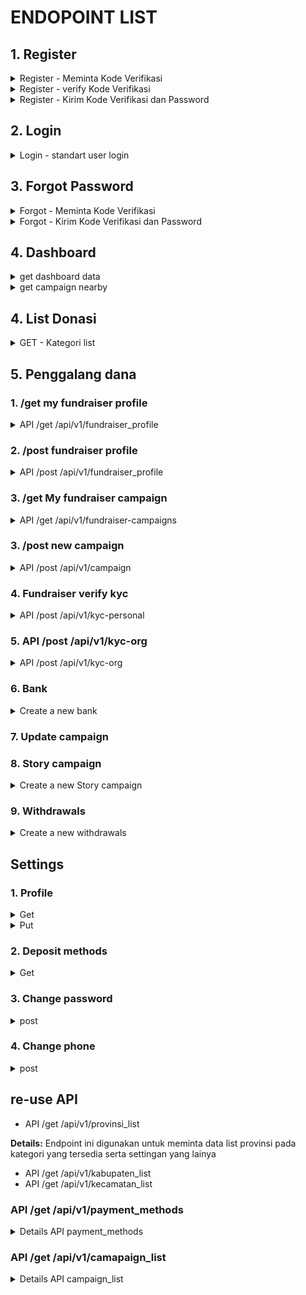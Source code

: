 # ENDOPOINT LIST

## 1. Register

<details>
<summary>Register - Meminta Kode Verifikasi</summary>

Details Register - Meminta Kode Verifikasi <br>
**Endpoint:** POST /api/register/request-verification-code

Endpoint ini digunakan untuk meminta kode verifikasi melalui nomor telepon yang telah diinpost oleh pengguna.

**Request Body:**

```json
{
  "phone_number": "081234567890"
}
```

**Response valid:**

```json
{
  "message": "Verification code has been sent to 081234567890"
}
```

**Response notvalid:**

```json
{
  "error": "Invalid phone number",
  "message": "The provided phone number is not valid."
}
```

  </details>

<details>
<summary>Register - verify Kode Verifikasi</summary>

**Endpoint:** POST /api/register-verify-code

Endpoint ini digunakan untuk memverifikasi kode yang dikirimkan ke nomor HP pengguna selama proses registrasi.

**Request Body:**

```json
{
  "phone_number": "081234567890",
  "verification_code": "123456"
}
```

**Response (Verifikasi Sukses):**

```json
{
  "message": "Verification code is valid"
}
```

**Response (Verifikasi Gagal - Kode Tidak Valid):**

```json
{
  "error": "Invalid code",
  "message": "The provided verification code is not valid."
}
```

  </details>

<details>
<summary>Register - Kirim Kode Verifikasi dan Password</summary>

**Endpoint:** POST /api/register/verify-and-set-password

Endpoint ini digunakan untuk mengirimkan kode verifikasi dan password pengguna untuk menyelesaikan proses registrasi.

**Request Body:**

```json
{
  "phone_number": "081234567890",
  "verification_code": "123456",
  "password": "password123",
}
```

**Response valid:**

```json
{
  "message": "Registration successful",
  "user_id": 1,
  "phone_number": "081234567890",
  "access_token": "eyJhbGciOiJIUzI1NiIsInR5cCI6IkpXVCJ9.eyJ1c2VyX2lkIjoxLCJwaG9uZV9udW1iZXIiOiIwODEyMzQ1Njc4OTAiLCJpYXQiOjE2MzA3MzQ1OTEsImV4cCI6MTYzMDc0NjE5MX0.LicdxVmqpwPxGydzz3oGnAgt5kNR-LNQp-4GH6LAD0I"
}
```

**Response invalid:**

```json
{
  "error": "Invalid password",
  "message": "The password must be at least 8 characters long and contain a combination of letters, numbers, and special characters."
}

```

</details>

## 2. Login

<details>
<summary>Login - standart user login</summary>

**Endpoint:** POST /api/login

Endpoint ini digunakan untuk melakukan proses login pengguna.

**Request Body:**

```json
{
  "phone_number": "081234567890",
  "password": "password123"
}
```

**Response (Login Sukses):**

```json
{
  "message": "Login successful",
  "token": "eyJhbGciOiJIUzI1NiIsInR5cCI6IkpXVCJ9.eyJ1c2VyX2lkIjoxMjM0NTY3ODkwLCJpYXQiOjE2MzE3MzQ3MjN9.6hv9BFmQ9VY_MVr2fnJ78InGutFc4g_7COgV4vT8G6k"
}
```

**Response (Login Gagal - Kombinasi Nomor HP dan Password Salah):**

```json
{
  "error": "Invalid credentials",
  "message": "The provided phone number and password combination is invalid."
}
```

  </details>

## 3. Forgot Password

<details>
<summary>Forgot - Meminta Kode Verifikasi</summary>

**Endpoint:** POST /api/register/request-forgot-code

Endpoint ini digunakan untuk meminta kode verifikasi melalui nomor telepon yang telah diinpost oleh pengguna.

**Request Body:**

```json
{
  "phone_number": "081234567890"
}
```

**Response valid:**

```json
{
  "message": "Verification code has been sent to 081234567890"
}
```

**Response notvalid:**

```json
{
  "error": "Invalid phone number",
  "message": "The provided phone number is not valid pr not registered"
}
```

  </details>
<details>
<summary>Forgot - Kirim Kode Verifikasi dan Password</summary>

**Endpoint:** POST /api/register/forgot-and-set-password

Endpoint ini digunakan untuk mengirimkan kode verifikasi dan password pengguna untuk menyelesaikan proses forgot password.

**Request Body:**

```json
{
  "phone_number": "081234567890",
  "verification_code": "123456",
  "password": "password123",
}
```

**Response valid:**

```json
{
  "message": "Registration successful",
  "user_id": 1,
  "phone_number": "081234567890",
  "access_token": "eyJhbGciOiJIUzI1NiIsInR5cCI6IkpXVCJ9.eyJ1c2VyX2lkIjoxLCJwaG9uZV9udW1iZXIiOiIwODEyMzQ1Njc4OTAiLCJpYXQiOjE2MzA3MzQ1OTEsImV4cCI6MTYzMDc0NjE5MX0.LicdxVmqpwPxGydzz3oGnAgt5kNR-LNQp-4GH6LAD0I"
}
```

**Response invalid:**

```json
{
  "error": "Invalid password",
  "message": "The password must be at least 8 characters long and contain a combination of letters, numbers, and special characters."
}

```

  </details>

## 4. Dashboard

<details>
<summary> get dashboard data</summary>

**Endpoint: GET /dashboard**

**Response:**

```json
{
  "banners": [
    {
      "image": "https://example.com/banner1.jpg",
      "donation_id": 2
    },
    {
      "image": "https://example.com/banner2.jpg",
      "donation_id": 3
    },
    {
      "image": "https://example.com/banner3.jpg",
      "donation_id": 23
    },
    {
      "image": "https://example.com/banner4.jpg",
      "donation_id": 12
    },
    {
      "image": "https://example.com/banner5.jpg",
      "donation_id": 4
    }
  ],
  "statistics": {
    "total_donations": 1500,
    "total_donatur": 500,
    "total_campaigns": 100
  },
  "urgentCampaigns": [
    {
      "title": "Campaign 3",
      "deadline": "2023-06-30",
      "tittle": "Bantu Tetangga, Bantu Saudara",
      "fundraiser_name": "Fundraiser 3",
      "fundraiser_status": "org",
      "fundraiser_id": 3,
      "donation_id": 1,
      "banners":["https://example.com/banner5.jpg","https://example.com/banner5.jpg","https://example.com/banner5.jpg","https://example.com/banner5.jpg"],
      "location":{
          "desa":"nama desa",
          "kecamatan":"nama kecamatan",
          "kota":"nama kota", // kabupaten
          "provinsi":"nama provinsi" // provinsi
      },
      "fundraiser_id": 4,
      "donation_id": 2,
      "total_donation_needed": 20000,
      "total_conation_received": 10000
    },
    {
      "title": "Campaign 4",
      "tittle": "Bantu Tetangga, Bantu Saudara",
      "deadline": "2023-07-10",
      "fundraiser_name": "Fundraiser 4",
      "fundraiser_status": "personal",   
      "banners":["https://example.com/banner5.jpg","https://example.com/banner5.jpg","https://example.com/banner5.jpg","https://example.com/banner5.jpg"],
      "location":{
          "desa":"nama desa",
          "kecamatan":"nama kecamatan",
          "kota":"nama kota", // kabupaten
          "provinsi":"nama provinsi" // provinsi
      },
      "fundraiser_id": 4,
      "donation_id": 2,
      "total_donation_needed": 20000,
      "total_conation_received": 10000
    }
  ],
  "testimonials": [
    {
      "donorName": "Donor 1",
      "donationAmount": 100,
      "comment": "Great campaign!",
      "donation_id":4
    },
    {
      "donorName": "Donor 2",
      "donationAmount": 50,
      "comment": "Happy to contribute!",
      "donation_id": 4
    }
  ],
  "news": [
    {
      "type": "campaign",
      "creator": "Fundraiser 4",
      "tittle": "Update Pendistribusian dana ",
      "content": "Campaign 1 has reached 50% of its donation target.",
      "link_id": 2
    },
    {
      "type": "news",
      "creator": "Admin",
      "tittle": "Bantu Tetangga, Bantu Saudara",
      "content": "dengan berdonasi ke tetangga kita bisa mendapatkan hikmah secara langsung yaitu ..... ",
      "link_id": 323
    }
  ]
}
```

  </details>

<details>
<summary> get campaign nearby</summary>

**Endpoint: POST /campaigns/nearby**

**Request Body:**

</details>

## 4. List Donasi

<details>
<summary>GET - Kategori list</summary>

**Endpoint:** GET /api/v1/category_list

Endpoint ini digunakan untuk meminta list kategori

**Response valid:**

```json
{
  "data": [
    [
      {
        "category": "pendidikan",
        "icon": "example link"
      },
      {
        "category": "social",
        "icon": "example link"
      },
      {
        "category": "agama",
        "icon": "example link"
      },
      {
        "category": "pondok",
        "icon": "example link"
      },
      {
        "category": "tahfidz",
        "icon": "example link"
      },
      {
        "category": "dhuafa",
        "icon": "example link"
      }
    ]
  ]
}
```

</details>

## 5. Penggalang dana

### 1. /get my fundraiser profile

<details>
<summary> API /get /api/v1/fundraiser_profile <br>
 </summary>

Endpoint digunakan untuk mendapatkan detail fundraiser profile details, bank account, social media, visi-misi dll.<br>
**Response valid:**

  ```json
   {
    "fundraiser_profile": {
      "user_id": 123,
      "full_name": "John Doe",
      "profile_picture_url": "https://example.com/profile-picture.jpg",
      "vision_mission": "To help those in need",
      "background": "Experienced fundraiser",
      "is_personal": true,
      "is_org": false,
      "bank_accounts": [
        {
          "payment_method_id": 1,
          "account_number": "1234567890",
          "account_name": "yayasan peduli sesama",
          "is_verified": true,
        },
        {
          "payment_method_id": 2,
          "account_number": "0987654321",
          "account_name": "yayasan peduli sesama",
          "is_verified": false,
        }
      ],
      "contacts": {
        "id": 1,
        "website": "https://example.com",
        "instagram": "example_instagram",
        "youtube": "example_youtube",
        "facebook": "example_facebook",
        "twitter": "example_twitter"
      },
      "kyc_personal": {
        "id_number": "1234567890",
        "address": "123 Main Street, City",
        "photo_id_front": "https://example.com/photo-id-front.jpg",
        "photo_id_back": "https://example.com/photo-id-back.jpg",
        "selfie_photo": "https://example.com/selfie-photo.jpg",
        "verification_status": "success",
      },
      "kyc_org": {
        "full_name": "John Doe",
        "id_number": "1234567890",
        "address": "123 Main Street, City",
        "photo_id_front": "https://example.com/photo-id-front.jpg",
        "photo_id_back": "https://example.com/photo-id-back.jpg",
        "selfie_photo": "https://example.com/selfie-photo.jpg",
        "verification_status": "pending",
      }
    }
  }

  ```

**Detail Field response**:

- `is_personal`: boolean yang menunjukan status personal user
- `is_org`: boolean yang menunjukan status personal user
- `payment_method_id`: merujuk pada id payment methods yang tersedia, bisa di check di re-use api

</details>

### 2. /post fundraiser profile

<details>
<summary> API /post /api/v1/fundraiser_profile <br>
 </summary>

Endpoint digunakan untuk mendapatkan detail fundraiser profile details, bank account, social media, visi-misi dll.<br>
**Response valid:**

  ```json
     {
    "fundraiser_profile": {
      "user_id": 123,
      "profile_picture_url": "https://example.com/profile-picture.jpg",
      "full_name": "John Doe",
      "vision_mission": "To help those in need",
      "background": "Experienced fundraiser",
      "contacts": {
        "id": 1,
        "website": "https://example.com",
        "instagram": "example_instagram",
        "youtube": "example_youtube",
        "facebook": "example_facebook",
        "twitter": "example_twitter"
      }
    }
  }

  ```

**Detail Field response**:

- `verified`: status user bisa berupa "not_verified", "personal", "org"
- `payment_method_id`: merujuk pada id payment methods yang tersedia, bisa di check di re-use api

</details>

### 3. /get My fundraiser campaign

<details>
<summary>API /get /api/v1/fundraiser-campaigns
 </summary>

   Endpoint digunakan untuk mendapatkan list fundraiser campigns.<br>
  **Response valid:**

```json
{
  "campaign": [
    {
      "title": "Campaign 3",
      "deadline": "2023-06-30",
      "tittle": "Bantu Tetangga, Bantu Saudara",
      "fundraiser_name": "Fundraiser 3",
      "fundraiser_status": "org",
      "fundraiser_id": 3,
      "donation_id": 1,
      "banners": [
        "https://example.com/banner5.jpg",
        "https://example.com/banner5.jpg",
        "https://example.com/banner5.jpg",
        "https://example.com/banner5.jpg"
      ],
      "location": {
        "desa": "nama desa",
        "kecamatan": "nama kecamatan",
        "kota": "nama kota", // kabupaten
        "provinsi": "nama provinsi" // provinsi
      },
      "fundraiser_id": 4,
      "donation_id": 2,
      "total_donation_needed": 20000,
      "total_conation_received": 10000
    },
    {
      "title": "Campaign 4",
      "tittle": "Bantu Tetangga, Bantu Saudara",
      "deadline": "2023-07-10",
      "fundraiser_name": "Fundraiser 4",
      "fundraiser_status": "personal",
      "banners": [
        "https://example.com/banner5.jpg",
        "https://example.com/banner5.jpg",
        "https://example.com/banner5.jpg",
        "https://example.com/banner5.jpg"
      ],
      "location": {
        "desa": "nama desa",
        "kecamatan": "nama kecamatan",
        "kota": "nama kota", // kabupaten
        "provinsi": "nama provinsi" // provinsi
      },
      "fundraiser_id": 4,
      "donation_id": 2,
      "total_donation_needed": 20000,
      "total_conation_received": 10000
    }
  ]
}
```

</details>

### 3. /post new campaign

<details>
<summary>API /post /api/v1/campaign
 </summary>

   Endpoint digunakan untuk mendapatkan list fundraiser campigns.<br>
  **Response valid:**

```json
{
  "campaign": [
    {
      "title": "Campaign 3",
      "deadline": "2023-06-30",
      "tittle": "Bantu Tetangga, Bantu Saudara",
      "fundraiser_name": "Fundraiser 3",
      "fundraiser_status": "org",
      "fundraiser_id": 3,
      "donation_id": 1,
      "banners": [
        "https://example.com/banner5.jpg",
        "https://example.com/banner5.jpg",
        "https://example.com/banner5.jpg",
        "https://example.com/banner5.jpg"
      ],
      "location": {
        "desa": "nama desa",
        "kecamatan": "nama kecamatan",
        "kota": "nama kota", // kabupaten
        "provinsi": "nama provinsi" // provinsi
      },
      "fundraiser_id": 4,
      "donation_id": 2,
      "total_donation_needed": 20000,
      "total_conation_received": 10000
    },
    {
      "title": "Campaign 4",
      "tittle": "Bantu Tetangga, Bantu Saudara",
      "deadline": "2023-07-10",
      "fundraiser_name": "Fundraiser 4",
      "fundraiser_status": "personal",
      "banners": [
        "https://example.com/banner5.jpg",
        "https://example.com/banner5.jpg",
        "https://example.com/banner5.jpg",
        "https://example.com/banner5.jpg"
      ],
      "location": {
        "desa": "nama desa",
        "kecamatan": "nama kecamatan",
        "kota": "nama kota", // kabupaten
        "provinsi": "nama provinsi" // provinsi
      },
      "fundraiser_id": 4,
      "donation_id": 2,
      "total_donation_needed": 20000,
      "total_conation_received": 10000
    }
  ]
}
```

</details>

### 4. Fundraiser verify kyc

<details>
<summary>API /post /api/v1/kyc-personal
</summary>

**Details:**
  Endpoint ini digunakan untuk memverifikasi data KYC fundraiser

**Request Body:**

```json
{
  "fundraiser_id": 123,
  "full_name": "John Doe",
  "id_number": "1234567890",
  "address": "123 Main Street, City",
  "desa_id": 211,
  "photo_id_front": "photo-id-front.jpg",
  "photo_id_back": "photo-id-back.jpg",
  "selfie_photo": "selfie-photo.jpg"
}
```

**Response valid:**

```json
{
  "status": "success",
  "message": "KYC verification request has been submitted successfully.",
  "data": {
    "verification_status": "pending"
  }
}
```

**Response notvalid:**

```json
{
  "status": "error",
  "message": "Ukuran file tidak sesuai dengan persyaratan.",
  "errors": [
    {
      "field": "file",
      "message": "Ukuran file harus antara 100KB hingga 10MB."
    }
  ]
}
```

```json
{
  "status": "error",
  "message": "Tipe file tidak sesuai dengan persyaratan.",
  "errors": [
    {
      "field": "file",
      "message": "Tipe file yang diunggah harus dalam format JPG, PNG, atau JPEG."
    }
  ]
}

```json
{
  "status": "error",
  "message": "kelurahan is not valid",
}
```

</details>

### 5. API /post /api/v1/kyc-org

<details>
<summary> API /post /api/v1/kyc-org
</summary>

**Details:**
  Endpoint ini digunakan untuk memverifikasi data KYC fundraiser

**Request Body:**

```json
{
  "fundraiser_id": 123,
  "full_name": "John Doe",
  "id_number": "1234567890",
  "address": "123 Main Street, City",
  "desa_id": 211,
  "photo_id_front": "photo-id-front.jpg",
  "photo_id_back": "photo-id-back.jpg",
  "selfie_photo": "selfie-photo.jpg"
}
```

**Response valid:**

```json
{
  "message": "Verification code has been sent to 081234567890"
}
```

**Response notvalid:**

```json
{
  "status": "error",
  "message": "Ukuran file tidak sesuai dengan persyaratan.",
  "errors": [
    {
      "field": "file",
      "message": "Ukuran file harus antara 100KB hingga 10MB."
    }
  ]
}
```

```json
{
  "status": "error",
  "message": "Tipe file tidak sesuai dengan persyaratan.",
  "errors": [
    {
      "field": "file",
      "message": "Tipe file yang diunggah harus dalam format JPG, PNG, atau JPEG."
    }
  ]
}

```json
{
  "status": "error",
  "message": "kelurahan is not valid",
}
```

</details>
</details>

### 6. Bank

<details>
<summary> Create a new bank <br>
 </summary>
<br>
/api/v1/bank
<br>
<br>
Endpoint digunakan untuk menambahkan data bank
<br>
<br>

**Request body:**

```json
{
   "account_number": "001",
   "account_name": "Bank BCA",
   "is_verified": true,
   "fundraiser_profile_id": 123,
   "payment_method_id": 313
}
```

**Response valid:**

```json
{
   "id": "34r2332-wfwer24-2423432-wdf2trth",
   "account_number": "001",
   "account_name": "Bank BCA",
   "is_verified": true,
   "fundraiser_profile": {
      "user_id": 123,
      "profile_picture_url": "https://example.com/profile-picture.jpg",
      "vision_mission": "To help those in need",
      "background": "Experienced fundraiser",
      "verified": "personal",
      "bank_accounts": [
         {
            "payment_method_id": 1,
            "account_number": "1234567890",
            "account_name": "yayasan peduli sesama",
            "is_verified": true
         },
         {
            "payment_method_id": 2,
            "account_number": "0987654321",
            "account_name": "yayasan peduli sesama",
            "is_verified": false
         }
      ],
      "contacts": {
         "id": 1,
         "website": "https://example.com",
         "instagram": "example_instagram",
         "youtube": "example_youtube",
         "facebook": "example_facebook",
         "twitter": "example_twitter"
      },
      "kyc_personal": {
         "full_name": "John Doe",
         "id_number": "1234567890",
         "address": "123 Main Street, City",
         "photo_id_front": "https://example.com/photo-id-front.jpg",
         "photo_id_back": "https://example.com/photo-id-back.jpg",
         "selfie_photo": "https://example.com/selfie-photo.jpg",
         "verification_status": "success"
      },
      "kyc_org": {
         "full_name": "John Doe",
         "id_number": "1234567890",
         "address": "123 Main Street, City",
         "photo_id_front": "https://example.com/photo-id-front.jpg",
         "photo_id_back": "https://example.com/photo-id-back.jpg",
         "selfie_photo": "https://example.com/selfie-photo.jpg",
         "verification_status": "pending"
      }
   },
}
```

</details>

### 7. Update campaign

### 8. Story campaign

<details>
<summary> Create a new Story campaign <br>
 </summary>

<br>
/api/v1/update-story-campaign
<br>
<br>
Endpoint digunakan untuk menambahkan
<br>
<br>

**Request body:**

```json
{
   "story_description": "Lorem Ipsum is simply dummy text of the printing and typesetting industry. Lorem Ipsum has been the industry's standard dummy text ever since the 1500s, when an unknown printer took a galley of type and scrambled it to make a type specimen book. It has survived not only five centuries, but also the leap into electronic typesetting, remaining essentially unchanged.",
   "image": file image,
   "campaign_id": 123,
}
```

**Response valid:**

```json
{
  "message":"story has been updated"
} 
```

</details>

### 9. Withdrawals

<details>
<summary> Create a new withdrawals<br>
 </summary>

<br>
/api/v1/withdrawals
<br>
<br>
Endpoint digunakan untuk menambahkan data withdrawals
<br>
<br>

**Response valid:**

```json
{
   "id": "rheu645-3hrwghj-34vfbjs-u2gfhvsh",
   "amount": "4242.42",
   "status": "success",
   "requested_at": "2023-06-30T01:40:21.537617Z",
   "completed_at": "2023-06-30T01:40:21.537617Z",
   "external_id_transaction": "kwewek",
   "fundraiser_profile": {
      "user_id": 123,
      "profile_picture_url": "https://example.com/profile-picture.jpg",
      "vision_mission": "To help those in need",
      "background": "Experienced fundraiser",
      "verified": "personal",
      "bank_accounts": [
         {
            "payment_method_id": 1,
            "account_number": "1234567890",
            "account_name": "yayasan peduli sesama",
            "is_verified": true
         },
         {
            "payment_method_id": 2,
            "account_number": "0987654321",
            "account_name": "yayasan peduli sesama",
            "is_verified": false
         }
      ],
      "contacts": {
         "id": 1,
         "website": "https://example.com",
         "instagram": "example_instagram",
         "youtube": "example_youtube",
         "facebook": "example_facebook",
         "twitter": "example_twitter"
      },
      "kyc_personal": {
         "full_name": "John Doe",
         "id_number": "1234567890",
         "address": "123 Main Street, City",
         "photo_id_front": "https://example.com/photo-id-front.jpg",
         "photo_id_back": "https://example.com/photo-id-back.jpg",
         "selfie_photo": "https://example.com/selfie-photo.jpg",
         "verification_status": "success"
      },
      "kyc_org": {
         "full_name": "John Doe",
         "id_number": "1234567890",
         "address": "123 Main Street, City",
         "photo_id_front": "https://example.com/photo-id-front.jpg",
         "photo_id_back": "https://example.com/photo-id-back.jpg",
         "selfie_photo": "https://example.com/selfie-photo.jpg",
         "verification_status": "pending"
      }
   },
   "campaigns": {
      "title": "Campaign 3",
      "deadline": "2023-06-30",
      "tittle": "Bantu Tetangga, Bantu Saudara",
      "fundraiser_name": "Fundraiser 3",
      "fundraiser_status": "org",
      "fundraiser_id": 3,
      "donation_id": 1,
      "banners": [
         "https://example.com/banner5.jpg",
         "https://example.com/banner5.jpg",
         "https://example.com/banner5.jpg",
         "https://example.com/banner5.jpg"
      ],
      "location": {
         "desa": "nama desa",
         "kecamatan": "nama kecamatan",
         "kota": "nama kota", // kabupaten
         "provinsi": "nama provinsi" // provinsi
      },
      "fundraiser_id": 4,
      "donation_id": 2,
      "total_donation_needed": 20000,
      "total_conation_received": 10000
   }
}
```

</details>

## Settings

### 1. Profile

<details>
<summary>Get</summary>
<br>
/api/v1/profile
<br>
<br>

**Response valid:**

```json
{
   "id": "a4969284-710f-4948-affd-c3d538bf32c4",
   "created_at": "2023-06-30T07:15:10.861Z",
   "updated_at": "2023-06-30T07:20:28.656Z",
   "name": "Adib",
   "phone_number": "62895704447596",
   "balance": "0.00",
   "profile_picture": null,
   "is_fundraiser": true,
   "is_name_hidden": true,
   "role": "admin"
}
```

</details>
<details>
<summary>Put</summary>
<br>
/api/v1/profile
<br>
<br>

**Body**

```json
{
   "name": "Adib Zamroni",
   "phone_number": "62895704447596",
   "profile_picture": "https://satunusa.com/static/users/avatar-1678347348734.jpeg",
   "is_name_hidden": true
}
```

**Response valid:**

```json
{
   "id": "a4969284-710f-4948-affd-c3d538bf32c4",
   "created_at": "2023-06-30T07:15:10.861Z",
   "updated_at": "2023-06-30T07:20:28.656Z",
   "name": "Adib Zamroni",
   "phone_number": "62895704447596",
   "balance": "0.00",
   "profile_picture": "https://satunusa.com/static/users/avatar-1678347348734.jpeg",
   "is_fundraiser": true,
   "is_name_hidden": true,
   "role": "admin"
}
```

</details>

### 2. Deposit methods

<details>
<summary>Get</summary>
<br>
/api/v1/deposit-methods
<br>
<br>

**Response valid:**

```json
[
   {
      "id": "32af6ff4-bb2a-4806-9aa6-43bd47ad896f",
      "created_at": "2023-06-30T03:40:00.706Z",
      "updated_at": "2023-06-30T03:40:00.706Z",
      "external_id": "external_id",
      "account_number": "5684576857",
      "name": "Account name",
      "status": "available",
      "expiration_date": "2023-06-30T03:19:19.791Z",
      "payment_method": {
         "id": "075f0a42-4264-4b17-abf3-c3e42be2f0b9",
         "created_at": "2023-06-30T01:41:41.096Z",
         "updated_at": "2023-06-30T01:41:41.096Z",
         "code": null,
         "name": "GOPAY",
         "type": "e-wallet",
         "minimum_deposit": "25000.00",
         "minimum_withdrawal": "120000.00",
         "enable_deposit": true,
         "enable_withdrawal": true,
         "url_logo": "http://example.com"
      },
      "user": {
         "id": "e1296628-785a-43d8-8a83-012d33498453",
         "created_at": "2023-06-30T01:40:21.537Z",
         "updated_at": "2023-06-30T01:40:21.537Z",
         "name": "Husain",
         "phone_number": "62895704447600",
         "balance": "0.00",
         "profile_picture": null,
         "is_fundraiser": false,
         "is_name_hidden": false,
         "role": "user"
      }
   },
   {
      "id": "347900e0-8a64-4a7d-bc1d-114849bc1dbf",
      "created_at": "2023-06-30T03:56:41.467Z",
      "updated_at": "2023-06-30T04:04:22.861Z",
      "external_id": "2589475843739457",
      "account_number": "5684576857",
      "name": "Bayu",
      "status": "enabled",
      "expiration_date": "2023-06-30T03:19:19.791Z",
      "payment_method": {
         "id": "075f0a42-4264-4b17-abf3-c3e42be2f0b9",
         "created_at": "2023-06-30T01:41:41.096Z",
         "updated_at": "2023-06-30T01:41:41.096Z",
         "code": null,
         "name": "GOPAY",
         "type": "e-wallet",
         "minimum_deposit": "25000.00",
         "minimum_withdrawal": "120000.00",
         "enable_deposit": true,
         "enable_withdrawal": true,
         "url_logo": "http://example.com"
      },
      "user": {
         "id": "e1296628-785a-43d8-8a83-012d33498453",
         "created_at": "2023-06-30T01:40:21.537Z",
         "updated_at": "2023-06-30T01:40:21.537Z",
         "name": "Husain",
         "phone_number": "62895704447600",
         "balance": "0.00",
         "profile_picture": null,
         "is_fundraiser": false,
         "is_name_hidden": false,
         "role": "user"
      }
   }
]
```

</details>

### 3. Change password

<details>
<summary>post</summary>
<br>
/api/v1/profile/password
<br>
<br>

**Body**

```json
{
   "old_password": "17Kokomo#",
   "new_password": "17Kokomo#",
   "confirm_password": "17Kokomo#"
}
```

**Response**

```json
OK
```

</details>

### 4. Change phone

<details>
<summary>post</summary>
<br>
/api/v1/profile/change_phone_otp
<br>

**Body**

```json
{
   "old_phone": "62895704447596",
   "new_phone": "62895704447596",
}
```

**Response**

```json
{
  "message": "Verification code has been sent to 62895704447596"
}
```

**Response notvalid:**

```json
{
  "error": "Invalid phone number",
  "message": "The provided phone number is not valid."
}
```

<br>
/api/v1/profile/change_phone_verif
<br>
<br>

**Body**

```json
{
   "old_phone": "62895704447596",
   "new_phone": "62895704447596",
   "verify_code":123456
}
```

**Response**

```json
{
  "message": "your account has been updated"
}
```

</details>

## re-use API

- API /get /api/v1/provinsi_list<br>

**Details:**
  Endpoint ini digunakan untuk meminta data list provinsi pada kategori yang tersedia serta settingan yang lainya

- API /get /api/v1/kabupaten_list<br>
- API /get /api/v1/kecamatan_list<br>

### API /get /api/v1/payment_methods

<details>
<summary> Details API payment_methods</summary>

**Details:**
  Endpoint ini digunakan untuk meminta payment mothods yang tersedia

  **Response valid:**

  ```json
{
  "data": [
    {
      "id": 1,
      "method_code": "bank1",
      "method_type": "bank",
      "minimum_deposit": 1000.00,
      "minimum_withdrawal": 500.00,
      "enable_deposit": true,
      "enable_withdrawal": true,
      "url_logo": "https://example.com/bank1-logo.png"
    },
    {
      "id": 2,
      "method_code": "ewallet1",
      "method_type": "e-wallet",
      "minimum_deposit": 500.00,
      "minimum_withdrawal": 100.00,
      "enable_deposit": true,
      "enable_withdrawal": true,
      "url_logo": "https://example.com/ewallet1-logo.png"
    },
    {
      "id": 3,
      "method_code": "bank2",
      "method_type": "bank",
      "minimum_deposit": 2000.00,
      "minimum_withdrawal": 1000.00,
      "enable_deposit": true,
      "enable_withdrawal": true,
      "url_logo": "https://example.com/bank2-logo.png"
    },
    {
      "id": 4,
      "method_code": "ewallet2",
      "method_type": "e-wallet",
      "minimum_deposit": 100.00,
      "minimum_withdrawal": 50.00,
      "enable_deposit": true,
      "enable_withdrawal": true,
      "url_logo": "https://example.com/ewallet2-logo.png"
    }
  ]
}
  ```

</details>

### API /get /api/v1/camapaign_list

<details>
<summary>Details API campaign_list</summary>

**Details:**
  Endpoint ini digunakan untuk meminta data campaign berdasarkan filter yang diminita users

**Endpoint:**

  ```json
  GET /api/campaign_list?category=pendidikan,tahfidz&deadline=true&fundraiser=org&minimum=1000000&maximum=10000000000&kabupaten=semarang
  ```

**Detail Field params**:

- `category`: dipakai untuk kategori berupa array yang diformat dengan koma
- `deadline`: parameter true/false dimana jika true maka akan muncul data campaign yang hampir selesai.
- `fundraiser`: status fundraiser bisa org/personal.
- `minimum`: filter berdasarkan minimal `total_donation_needed` dalam campaign
- `maximum`: filter berdasarkan maximum `total_donation_needed` dalam campaign
- `provinsi`: filter berdasarkan maximum `total_donation_needed` dalam campaign
- `kabupaten`: filter berdasarkan maximum `total_donation_needed` dalam campaign
- `kecamatan`: filter berdasarkan maximum `total_donation_needed` dalam campaign
- `desa`: filter berdasarkan maximum `total_donation_needed` dalam campaign

  Endpoint ini digunakan untuk meminta data berdasarkan pada kategori yang tersedia serta settingan yang lainya

  **Response valid:**

  ```json
    {
        "data": {
            "campaign": [
                {
                    "title": "Campaign 3",
                    "deadline": "2023-06-30",
                    "tittle": "Bantu Tetangga, Bantu Saudara",
                    "fundraiser_name": "Fundraiser 3",
                    "fundraiser_status": "org",
                    "fundraiser_id": 3,
                    "donation_id": 1,
                    "banners": [
                      "https://example.com/banner5.jpg",
                        "https://example.com/banner5.jpg",
                        "https://example.com/banner5.jpg",
                        "https://example.com/banner5.jpg"
                    ],
                    "location": {
                      "desa": "nama desa",
                        "kecamatan": "nama kecamatan",
                        "kota": "nama kota", // kabupaten
                        "provinsi": "nama provinsi" // provinsi
                    },
                    "fundraiser_id": 4,
                    "donation_id": 2,
                    "total_donation_needed": 20000,
                    "total_conation_received": 10000
                },
                {
                  "title": "Campaign 4",
                    "tittle": "Bantu Tetangga, Bantu Saudara",
                    "deadline": "2023-07-10",
                    "fundraiser_name": "Fundraiser 4",
                    "fundraiser_status": "personal",
                    "banners": [
                      "https://example.com/banner5.jpg", 
                        "https://example.com/banner5.jpg",
                        "https://example.com/banner5.jpg",
                        "https://example.com/banner5.jpg"
                    ],
                    "location": {
                      "desa": "nama desa",
                        "kecamatan": "nama kecamatan",
                        "kota": "nama kota", // kabupaten
                        "provinsi": "nama provinsi" // provinsi
                    },
                    "fundraiser_id": 4,
                    "donation_id": 2,
                    "total_donation_needed": 20000,
                    "total_conation_received": 10000
                }
            ],
            "nearby_campaign": [
              {
                "title": "Campaign 3",
                    "deadline": "2023-06-30",
                    "tittle": "Bantu Tetangga, Bantu Saudara",
                    "fundraiser_name": "Fundraiser 3",
                    "fundraiser_status": "org",
                    "fundraiser_id": 3,
                    "donation_id": 1,
                    "banners": [
                        "https://example.com/banner5.jpg",
                        "https://example.com/banner5.jpg",
                        "https://example.com/banner5.jpg",
                        "https://example.com/banner5.jpg"
                    ],
                    "location": {
                      "desa": "nama desa",
                        "kecamatan": "nama kecamatan",
                        "kota": "nama kota", // kabupaten
                        "provinsi": "nama provinsi" // provinsi
                    },
                    "fundraiser_id": 4,
                    "donation_id": 2,
                    "total_donation_needed": 20000,
                    "total_conation_received": 10000
                },
                {
                  "title": "Campaign 4",
                    "tittle": "Bantu Tetangga, Bantu Saudara",
                    "deadline": "2023-07-10",
                    "fundraiser_name": "Fundraiser 4",
                    "fundraiser_status": "personal",
                    "banners": [
                      "https://example.com/banner5.jpg",
                        "https://example.com/banner5.jpg",
                        "https://example.com/banner5.jpg",
                        "https://example.com/banner5.jpg"
                    ],
                    "location": {
                      "desa": "nama desa",
                        "kecamatan": "nama kecamatan",
                        "kota": "nama kota", // kabupaten
                        "provinsi": "nama provinsi" // provinsi
                    },
                    "fundraiser_id": 4,
                    "donation_id": 2,
                    "total_donation_needed": 20000,
                    "total_conation_received": 10000
                }
            ]
        }
    }  
  ```

- `nearby_campaign`: merupakan response yang muncul jika user memilih lokasi, nearby campaign merupakan daerah yang masih dalam 1 kecamatan atau kabupaten atau provinsi

</details>

